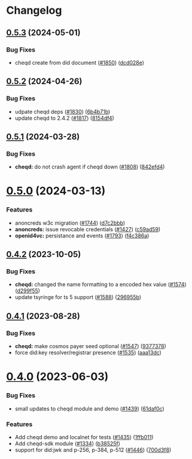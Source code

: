 # Changelog

## [0.5.3](https://github.com/openwallet-foundation/credo-ts/compare/v0.5.2...v0.5.3) (2024-05-01)

### Bug Fixes

- cheqd create from did document ([#1850](https://github.com/openwallet-foundation/credo-ts/issues/1850)) ([dcd028e](https://github.com/openwallet-foundation/credo-ts/commit/dcd028ea04863bf9bc93e6bd2f73c6d2a70f274b))

## [0.5.2](https://github.com/openwallet-foundation/credo-ts/compare/v0.5.1...v0.5.2) (2024-04-26)

### Bug Fixes

- udpate cheqd deps ([#1830](https://github.com/openwallet-foundation/credo-ts/issues/1830)) ([6b4b71b](https://github.com/openwallet-foundation/credo-ts/commit/6b4b71bf365262e8c2c9718547b60c44f2afc920))
- update cheqd to 2.4.2 ([#1817](https://github.com/openwallet-foundation/credo-ts/issues/1817)) ([8154df4](https://github.com/openwallet-foundation/credo-ts/commit/8154df45f45bd9da0c60abe3792ff0f081e81818))

## [0.5.1](https://github.com/openwallet-foundation/credo-ts/compare/v0.5.0...v0.5.1) (2024-03-28)

### Bug Fixes

- **cheqd:** do not crash agent if cheqd down ([#1808](https://github.com/openwallet-foundation/credo-ts/issues/1808)) ([842efd4](https://github.com/openwallet-foundation/credo-ts/commit/842efd4512748a0787ce331add394426b3b07943))

# [0.5.0](https://github.com/openwallet-foundation/credo-ts/compare/v0.4.2...v0.5.0) (2024-03-13)

### Features

- anoncreds w3c migration ([#1744](https://github.com/openwallet-foundation/credo-ts/issues/1744)) ([d7c2bbb](https://github.com/openwallet-foundation/credo-ts/commit/d7c2bbb4fde57cdacbbf1ed40c6bd1423f7ab015))
- **anoncreds:** issue revocable credentials ([#1427](https://github.com/openwallet-foundation/credo-ts/issues/1427)) ([c59ad59](https://github.com/openwallet-foundation/credo-ts/commit/c59ad59fbe63b6d3760d19030e0f95fb2ea8488a))
- **openid4vc:** persistance and events ([#1793](https://github.com/openwallet-foundation/credo-ts/issues/1793)) ([f4c386a](https://github.com/openwallet-foundation/credo-ts/commit/f4c386a6ccf8adb829cad30b81d524e6ffddb029))

## [0.4.2](https://github.com/hyperledger/aries-framework-javascript/compare/v0.4.1...v0.4.2) (2023-10-05)

### Bug Fixes

- **cheqd:** changed the name formatting to a encoded hex value ([#1574](https://github.com/hyperledger/aries-framework-javascript/issues/1574)) ([d299f55](https://github.com/hyperledger/aries-framework-javascript/commit/d299f55113cb4c59273ae9fbbb8773b6f0009192))
- update tsyringe for ts 5 support ([#1588](https://github.com/hyperledger/aries-framework-javascript/issues/1588)) ([296955b](https://github.com/hyperledger/aries-framework-javascript/commit/296955b3a648416ac6b502da05a10001920af222))

## [0.4.1](https://github.com/hyperledger/aries-framework-javascript/compare/v0.4.0...v0.4.1) (2023-08-28)

### Bug Fixes

- **cheqd:** make cosmos payer seed optional ([#1547](https://github.com/hyperledger/aries-framework-javascript/issues/1547)) ([9377378](https://github.com/hyperledger/aries-framework-javascript/commit/9377378b0124bf2f593342dba95a13ea5d8944c8))
- force did:key resolver/registrar presence ([#1535](https://github.com/hyperledger/aries-framework-javascript/issues/1535)) ([aaa13dc](https://github.com/hyperledger/aries-framework-javascript/commit/aaa13dc77d6d5133cd02e768e4173462fa65064a))

# [0.4.0](https://github.com/hyperledger/aries-framework-javascript/compare/v0.3.3...v0.4.0) (2023-06-03)

### Bug Fixes

- small updates to cheqd module and demo ([#1439](https://github.com/hyperledger/aries-framework-javascript/issues/1439)) ([61daf0c](https://github.com/hyperledger/aries-framework-javascript/commit/61daf0cb27de80a5e728e2e9dad13d729baf476c))

### Features

- Add cheqd demo and localnet for tests ([#1435](https://github.com/hyperledger/aries-framework-javascript/issues/1435)) ([1ffb011](https://github.com/hyperledger/aries-framework-javascript/commit/1ffb0111fc3db170e5623d350cb912b22027387a))
- Add cheqd-sdk module ([#1334](https://github.com/hyperledger/aries-framework-javascript/issues/1334)) ([b38525f](https://github.com/hyperledger/aries-framework-javascript/commit/b38525f3433e50418ea149949108b4218ac9ba2a))
- support for did:jwk and p-256, p-384, p-512 ([#1446](https://github.com/hyperledger/aries-framework-javascript/issues/1446)) ([700d3f8](https://github.com/hyperledger/aries-framework-javascript/commit/700d3f89728ce9d35e22519e505d8203a4c9031e))
